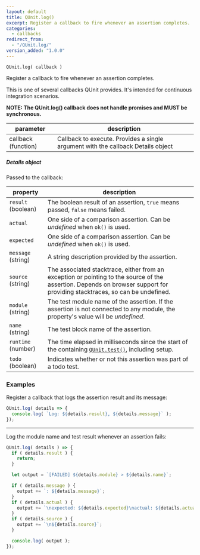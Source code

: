 ```yaml
---
layout: default
title: QUnit.log()
excerpt: Register a callback to fire whenever an assertion completes.
categories:
  - callbacks
redirect_from:
  - "/QUnit.log/"
version_added: "1.0.0"
---
```


`QUnit.log( callback )`

Register a callback to fire whenever an assertion completes.

This is one of several callbacks QUnit provides. It's intended for continuous integration scenarios.

**NOTE: The QUnit.log() callback does not handle promises and MUST be synchronous.**

| parameter | description |
|-----------|-------------|
| callback (function) | Callback to execute. Provides a single argument with the callback Details object |

##### Details object

Passed to the callback:

| property | description |
|-----------|-------------|
| `result` (boolean) | The boolean result of an assertion, `true` means passed, `false` means failed. |
| `actual` | One side of a comparison assertion. Can be _undefined_ when `ok()` is used. |
| `expected` | One side of a comparison assertion. Can be _undefined_ when `ok()` is used. |
| `message` (string) | A string description provided by the assertion. |
| `source` (string) | The associated stacktrace, either from an exception or pointing to the source of the assertion. Depends on browser support for providing stacktraces, so can be undefined. |
| `module` (string) | The test module name of the assertion. If the assertion is not connected to any module, the property's value will be _undefined_. |
| `name` (string) | The test block name of the assertion. |
| `runtime` (number) | The time elapsed in milliseconds since the start of the containing [`QUnit.test()`](../QUnit/test.md), including setup. |
| `todo` (boolean) | Indicates whether or not this assertion was part of a todo test. |

### Examples

Register a callback that logs the assertion result and its message:

```js
QUnit.log( details => {
  console.log( `Log: ${details.result}, ${details.message}` );
});
```

---

Log the module name and test result whenever an assertion fails:

```js
QUnit.log( details ) => {
  if ( details.result ) {
    return;
  }

  let output = `[FAILED] ${details.module} > ${details.name}`;

  if ( details.message ) {
    output += `: ${details.message}`;
  }
  if ( details.actual ) {
    output += `\nexpected: ${details.expected}\nactual: ${details.actual}`;
  }
  if ( details.source ) {
    output += `\n${details.source}`;
  }

  console.log( output );
});
```
